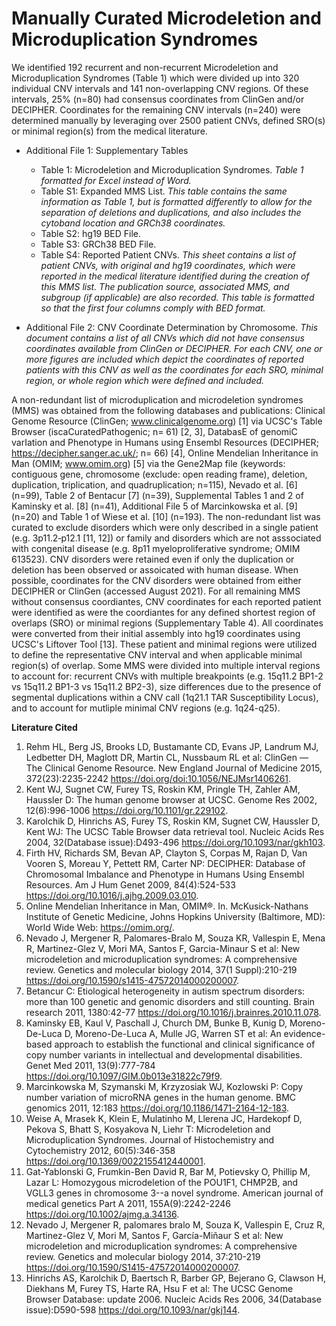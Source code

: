 # Manually Curated Microdeletion and Microduplication Syndromes
We identified 192 recurrent and non-recurrent Microdeletion and Microduplication Syndromes (Table 1) which were divided up into 320 individual CNV intervals and 141 non-overlapping CNV regions. Of these intervals, 25% (n=80) had consensus coordinates from ClinGen and/or DECIPHER. Coordinates for the remaining CNV intervals (n=240) were determined manually by leveraging over 2500 patient CNVs, defined SRO(s) or minimal region(s) from the medical literature.
 - Additional File 1: Supplementary Tables
   - Table 1: Microdeletion and Microduplication Syndromes. *Table 1 formatted for Excel instead of Word.*
   - Table S1: Expanded MMS List. *This table contains the same information as Table 1, but is formatted differently to allow for the separation of deletions and duplications, and also includes the cytoband location and GRCh38 coordinates.*
   - Table S2: hg19 BED File.
   - Table S3: GRCh38 BED File.
   - Table S4: Reported Patient CNVs. *This sheet contains a list of patient CNVs, with original and hg19 coordinates, which were reported in the medical literature identified during the creation of this MMS list. The publication source, associated MMS, and subgroup (if applicable) are also recorded. This table is formatted so that the first four columns comply with BED format.*

- Additional File 2: CNV Coordinate Determination by Chromosome. *This document contains a list of all CNVs which did not have consensus coordinates available from ClinGen or DECIPHER. For each CNV, one or more figures are included which depict the coordinates of reported patients with this CNV as well as the coordinates for each SRO, minimal region, or whole region which were defined and included.*


A non-redundant list of microduplication and microdeletion syndromes (MMS) was obtained from the following databases and publications: Clinical Genome Resource (ClinGen; www.clinicalgenome.org) [1] via UCSC's Table Browser (iscaCuratedPathogenic; n= 61) [2, 3], DatabasE of genomiC varIation and Phenotype in Humans using Ensembl Resources (DECIPHER; https://decipher.sanger.ac.uk/; n= 66) [4], Online Mendelian Inheritance in Man (OMIM; www.omim.org) [5] via the Gene2Map file (keywords: contiguous gene, chromosome (exclude: open reading frame), deletion, duplication, triplication, and quadruplication; n=115), Nevado et al. [6] (n=99), Table 2 of Bentacur [7] (n=39), Supplemental Tables 1 and 2 of Kaminsky et al. [8] (n=41), Additional File 5 of Marcinkowska et al. [9] (n=20) and Table 1 of Wiese et al. [10] (n=193). The non-redundant list was curated to exclude disorders which were only described in a single patient (e.g. 3p11.2‐p12.1 [11, 12]) or family and disorders which are not asssociated with congenital disease (e.g. 8p11 myeloproliferative syndrome; OMIM 613523). CNV disorders were retained even if only the duplication or deletion has been observed or assoicated with human disease. When possible, coordinates for the CNV disorders were obtained from either DECIPHER or ClinGen (accessed August 2021). For all remaining MMS without consensus coordiantes, CNV coordinates for each reported patient were identified as were the coordiantes for any defined shortest region of overlaps (SRO) or minimal regions (Supplementary Table 4). All coordinates were converted from their initial assembly into hg19 coordinates using UCSC's Liftover Tool [13]. These patient and minimal regions were utilized to define the representative CNV interval and when applicable minimal region(s) of overlap. Some MMS were divided into multiple interval regions to account for: recurrent CNVs with multiple breakpoints (e.g. 15q11.2 BP1-2 vs 15q11.2 BP1-3 vs 15q11.2 BP2-3), size differences due to the presence of segmental duplications within a CNV call (1q21.1 TAR Susceptibility Locus), and to account for mutliple minimal CNV regions (e.g. 1q24-q25).


**Literature Cited**

1.	Rehm HL, Berg JS, Brooks LD, Bustamante CD, Evans JP, Landrum MJ, Ledbetter DH, Maglott DR, Martin CL, Nussbaum RL et al: ClinGen — The Clinical Genome Resource. New England Journal of Medicine 2015, 372(23):2235-2242 https://doi.org/doi:10.1056/NEJMsr1406261.
2.	Kent WJ, Sugnet CW, Furey TS, Roskin KM, Pringle TH, Zahler AM, Haussler D: The human genome browser at UCSC. Genome Res 2002, 12(6):996-1006 https://doi.org/10.1101/gr.229102.
3.	Karolchik D, Hinrichs AS, Furey TS, Roskin KM, Sugnet CW, Haussler D, Kent WJ: The UCSC Table Browser data retrieval tool. Nucleic Acids Res 2004, 32(Database issue):D493-496 https://doi.org/10.1093/nar/gkh103.
4.	Firth HV, Richards SM, Bevan AP, Clayton S, Corpas M, Rajan D, Van Vooren S, Moreau Y, Pettett RM, Carter NP: DECIPHER: Database of Chromosomal Imbalance and Phenotype in Humans Using Ensembl Resources. Am J Hum Genet 2009, 84(4):524-533 https://doi.org/10.1016/j.ajhg.2009.03.010.
5.	Online Mendelian Inheritance in Man, OMIM®. In. McKusick-Nathans Institute of Genetic Medicine, Johns Hopkins University (Baltimore, MD): World Wide Web: https://omim.org/.
6.	Nevado J, Mergener R, Palomares-Bralo M, Souza KR, Vallespin E, Mena R, Martinez-Glez V, Mori MA, Santos F, Garcia-Minaur S et al: New microdeletion and microduplication syndromes: A comprehensive review. Genetics and molecular biology 2014, 37(1 Suppl):210-219 https://doi.org/10.1590/s1415-47572014000200007.
7.	Betancur C: Etiological heterogeneity in autism spectrum disorders: more than 100 genetic and genomic disorders and still counting. Brain research 2011, 1380:42-77 https://doi.org/10.1016/j.brainres.2010.11.078.
8.	Kaminsky EB, Kaul V, Paschall J, Church DM, Bunke B, Kunig D, Moreno-De-Luca D, Moreno-De-Luca A, Mulle JG, Warren ST et al: An evidence-based approach to establish the functional and clinical significance of copy number variants in intellectual and developmental disabilities. Genet Med 2011, 13(9):777-784 https://doi.org/10.1097/GIM.0b013e31822c79f9.
9.	Marcinkowska M, Szymanski M, Krzyzosiak WJ, Kozlowski P: Copy number variation of microRNA genes in the human genome. BMC genomics 2011, 12:183 https://doi.org/10.1186/1471-2164-12-183.
10.	Weise A, Mrasek K, Klein E, Mulatinho M, Llerena JC, Hardekopf D, Pekova S, Bhatt S, Kosyakova N, Liehr T: Microdeletion and Microduplication Syndromes. Journal of Histochemistry and Cytochemistry 2012, 60(5):346-358 https://doi.org/10.1369/0022155412440001.
11.	Gat-Yablonski G, Frumkin-Ben David R, Bar M, Potievsky O, Phillip M, Lazar L: Homozygous microdeletion of the POU1F1, CHMP2B, and VGLL3 genes in chromosome 3--a novel syndrome. American journal of medical genetics Part A 2011, 155A(9):2242-2246 https://doi.org/10.1002/ajmg.a.34136.
12.	Nevado J, Mergener R, palomares bralo M, Souza K, Vallespin E, Cruz R, Martinez-Glez V, Mori M, Santos F, García-Miñaur S et al: New microdeletion and microduplication syndromes: A comprehensive review. Genetics and molecular biology 2014, 37:210-219 https://doi.org/10.1590/S1415-47572014000200007.
13.	Hinrichs AS, Karolchik D, Baertsch R, Barber GP, Bejerano G, Clawson H, Diekhans M, Furey TS, Harte RA, Hsu F et al: The UCSC Genome Browser Database: update 2006. Nucleic Acids Res 2006, 34(Database issue):D590-598 https://doi.org/10.1093/nar/gkj144.

